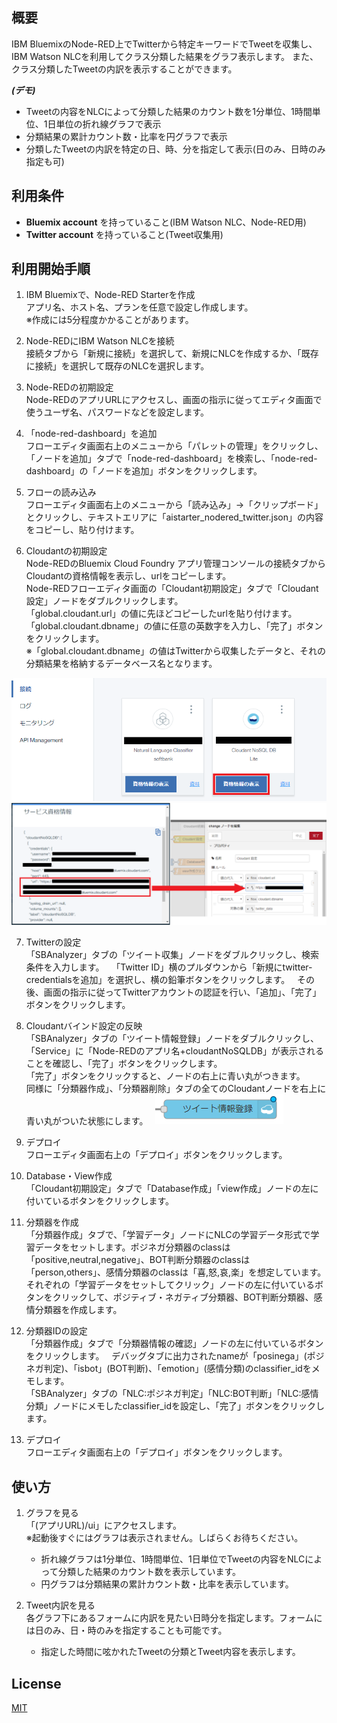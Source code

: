 ## 概要
IBM BluemixのNode-RED上でTwitterから特定キーワードでTweetを収集し、IBM Watson NLCを利用してクラス分類した結果をグラフ表示します。
また、クラス分類したTweetの内訳を表示することができます。


***(デモ)***
- Tweetの内容をNLCによって分類した結果のカウント数を1分単位、1時間単位、1日単位の折れ線グラフで表示
- 分類結果の累計カウント数・比率を円グラフで表示
- 分類したTweetの内訳を特定の日、時、分を指定して表示(日のみ、日時のみ指定も可)


## 利用条件
- **Bluemix account** を持っていること(IBM Watson NLC、Node-RED用)
- **Twitter account** を持っていること(Tweet収集用)

## 利用開始手順
1. IBM Bluemixで、Node-RED Starterを作成  
アプリ名、ホスト名、プランを任意で設定し作成します。  
※作成には5分程度かかることがあります。

2. Node-REDにIBM Watson NLCを接続  
接続タブから「新規に接続」を選択して、新規にNLCを作成するか、「既存に接続」を選択して既存のNLCを選択します。

3. Node-REDの初期設定  
Node-REDのアプリURLにアクセスし、画面の指示に従ってエディタ画面で使うユーザ名、パスワードなどを設定します。

4. 「node-red-dashboard」を追加  
フローエディタ画面右上のメニューから「パレットの管理」をクリックし、「ノードを追加」タブで「node-red-dashboard」を検索し、「node-red-dashboard」の「ノードを追加」ボタンをクリックします。

5. フローの読み込み  
フローエディタ画面右上のメニューから「読み込み」->「クリップボード」とクリックし、テキストエリアに「aistarter_nodered_twitter.json」の内容をコピーし、貼り付けます。

6. Cloudantの初期設定  
Node-REDのBluemix Cloud Foundry アプリ管理コンソールの接続タブからCloudantの資格情報を表示し、urlをコピーします。  
Node-REDフローエディタ画面の「Cloudant初期設定」タブで「Cloudant設定」ノードをダブルクリックします。  
「global.cloudant.url」の値に先ほどコピーしたurlを貼り付けます。  
「global.cloudant.dbname」の値に任意の英数字を入力し、「完了」ボタンをクリックします。  
※「global.cloudant.dbname」の値はTwitterから収集したデータと、それの分類結果を格納するデータベース名となります。

![cloudant_credentials1](https://github.com/softbank-developer/twitter_analyzer_on_nodered/blob/master/readme_images/cloudant_credentials1.png)  
![cloudant_credentials2](https://github.com/softbank-developer/twitter_analyzer_on_nodered/blob/master/readme_images/cloudant_credentials2.png)

7. Twitterの設定  
「SBAnalyzer」タブの「ツイート収集」ノードをダブルクリックし、検索条件を入力します。  
「Twitter ID」横のプルダウンから「新規にtwitter-credentialsを追加」を選択し、横の鉛筆ボタンをクリックします。  
その後、画面の指示に従ってTwitterアカウントの認証を行い、「追加」、「完了」ボタンをクリックします。

8. Cloudantバインド設定の反映  
「SBAnalyzer」タブの「ツイート情報登録」ノードをダブルクリックし、「Service」に「Node-REDのアプリ名+cloudantNoSQLDB」が表示されることを確認し、「完了」ボタンをクリックします。  
「完了」ボタンをクリックすると、ノードの右上に青い丸がつきます。  
同様に「分類器作成」、「分類器削除」タブの全てのCloudantノードを右上に青い丸がついた状態にします。  
![cloudant_node](https://github.com/softbank-developer/twitter_analyzer_on_nodered/blob/master/readme_images/cloudant_node.png)

9. デプロイ  
フローエディタ画面右上の「デプロイ」ボタンをクリックします。

10. Database・View作成  
「Cloudant初期設定」タブで「Database作成」「view作成」ノードの左に付いているボタンをクリックします。

11. 分類器を作成  
「分類器作成」タブで、「学習データ」ノードにNLCの学習データ形式で学習データをセットします。ポジネガ分類器のclassは「positive,neutral,negative」、BOT判断分類器のclassは「person,others」、感情分類器のclassは「喜,怒,哀,楽」を想定しています。
それぞれの「学習データをセットしてクリック」ノードの左に付いているボタンをクリックして、ポジティブ・ネガティブ分類器、BOT判断分類器、感情分類器を作成します。

12. 分類器IDの設定  
「分類器作成」タブで「分類器情報の確認」ノードの左に付いているボタンをクリックします。  
デバッグタブに出力されたnameが「posinega」(ポジネガ判定)、「isbot」(BOT判断)、「emotion」(感情分類)のclassifier_idをメモします。  
「SBAnalyzer」タブの「NLC:ポジネガ判定」「NLC:BOT判断」「NLC:感情分類」ノードにメモしたclassifier_idを設定し、「完了」ボタンをクリックします。

13. デプロイ  
フローエディタ画面右上の「デプロイ」ボタンをクリックします。


## 使い方
1. グラフを見る  
「(アプリURL)/ui」にアクセスします。  
※起動後すぐにはグラフは表示されません。しばらくお待ちください。  
    - 折れ線グラフは1分単位、1時間単位、1日単位でTweetの内容をNLCによって分類した結果のカウント数を表示しています。  
    - 円グラフは分類結果の累計カウント数・比率を表示しています。


2. Tweet内訳を見る  
各グラフ下にあるフォームに内訳を見たい日時分を指定します。フォームには日のみ、日・時のみを指定することも可能です。  
    - 指定した時間に呟かれたTweetの分類とTweet内容を表示します。  


## License

[MIT](https://github.com/softbank-developer/twitter_analyzer_on_nodered/blob/master/LICENSE)

